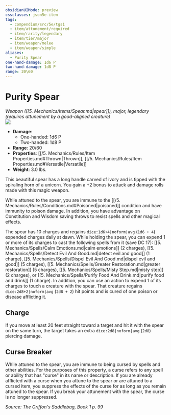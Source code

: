 ```yaml
---
obsidianUIMode: preview
cssclasses: json5e-item
tags:
  - compendium/src/5e/tgs1
  - item/attunement/required
  - item/rarity/legendary
  - item/tier/major
  - item/weapon/melee
  - item/weapon/simple
aliases:
  - Purity Spear
one-hand-damage: 1d6 P
two-hand-damage: 1d8 P
range: 20\60
---
```

# Purity Spear
*Weapon ([[5. Mechanics/Items/Spear.md\|spear]]), major, legendary (requires attunement by a good-aligned creature)*  
![](https://raw.githubusercontent.com/TheGiddyLimit/homebrew/master/_img/TGS1/Purity-Spear.webp#right)  

- **Damage**:
  - One-handed: 1d6 P
  - Two-handed: 1d8 P
- **Range**: 20/60
- **Properties**: [[/5. Mechanics/Rules/Item Properties.md#Thrown\|Thrown]], [[/5. Mechanics/Rules/Item Properties.md#Versatile\|Versatile]]
- **Weight**: 3.0 lbs.

This beautiful spear has a long handle carved of ivory and is tipped with the spiraling horn of a unicorn. You gain a +2 bonus to attack and damage rolls made with this magic weapon.

While attuned to the spear, you are immune to the [[/5. Mechanics/Rules/Conditions.md#Poisoned\|poisoned]] condition and have immunity to poison damage. In addition, you have advantage on Constitution and Wisdom saving throws to resist spells and other magical effects.

The spear has 10 charges and regains `dice:1d6+4|noform|avg` (`1d6 + 4`) expended charges daily at dawn. While holding the spear, you can expend 1 or more of its charges to cast the following spells from it (save DC 17): [[5. Mechanics/Spells/Calm Emotions.md\|calm emotions]] (2 charges), [[5. Mechanics/Spells/Detect Evil And Good.md\|detect evil and good]] (1 charge), [[5. Mechanics/Spells/Dispel Evil And Good.md\|dispel evil and good]] (5 charges), [[5. Mechanics/Spells/Greater Restoration.md\|greater restoration]] (5 charges), [[5. Mechanics/Spells/Misty Step.md\|misty step]] (2 charges), or [[5. Mechanics/Spells/Purify Food And Drink.md\|purify food and drink]] (1 charge). In addition, you can use an action to expend 1 of its charges to touch a creature with the spear. That creature regains `dice:2d8+2|noform|avg` (`2d8 + 2`) hit points and is cured of one poison or disease afflicting it.

## Charge

If you move at least 20 feet straight toward a target and hit it with the spear on the same turn, the target takes an extra `dice:2d8|noform|avg` (`2d8`) piercing damage.

## Curse Breaker

While attuned to the spear, you are immune to being cursed by spells and other abilities. For the purposes of this property, a curse refers to any spell or ability that has "curse" in its name or description. If you are already afflicted with a curse when you attune to the spear or are attuned to a cursed item, you suppress the effects of the curse for as long as you remain attuned to the spear. If you break your attunement with the spear, the curse is no longer suppressed.

*Source: The Griffon's Saddlebag, Book 1 p. 99*
